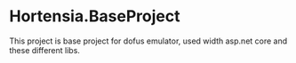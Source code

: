 # Hortensia.BaseProject
This project is base project for dofus emulator, used width asp.net core and these different libs. 

